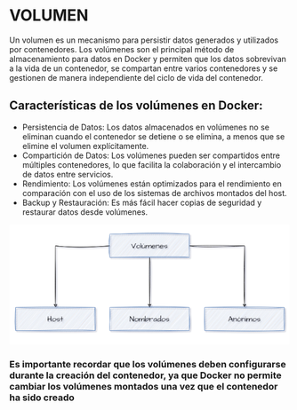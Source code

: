 # VOLUMEN

Un volumen es un mecanismo para persistir datos generados y utilizados por contenedores. Los volúmenes son el principal método de almacenamiento para datos en Docker y permiten que los datos sobrevivan a la vida de un contenedor, se compartan entre varios contenedores y se gestionen de manera independiente del ciclo de vida del contenedor.

## Características de los volúmenes en Docker:
- Persistencia de Datos: Los datos almacenados en volúmenes no se eliminan cuando el contenedor se detiene o se elimina, a menos que se elimine el volumen explícitamente.
- Compartición de Datos: Los volúmenes pueden ser compartidos entre múltiples contenedores, lo que facilita la colaboración y el intercambio de datos entre servicios.
- Rendimiento: Los volúmenes están optimizados para el rendimiento en comparación con el uso de los sistemas de archivos montados del host.
- Backup y Restauración: Es más fácil hacer copias de seguridad y restaurar datos desde volúmenes.

![Volúmenes](imagenes/volumenes.PNG)

### Es importante recordar que los volúmenes deben configurarse durante la creación del contenedor, ya que Docker no permite cambiar los volúmenes montados una vez que el contenedor ha sido creado
